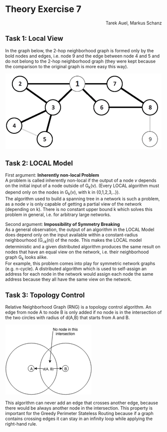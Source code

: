 # Theory Exercise 7

<p align="right">Tarek Auel, Markus Schanz</p>

## Task 1: Local View
In the graph below, the 2-hop neighborhood graph is formed only by the bold
nodes and edges, i.e. node 9 and the edge between node 4 and 5 and do not belong
to the 2-hop neighborhood graph (they were kept because the comparison to the
original graph is more easy this way).

![Two Hop Graph for Node 1](2-hop-graph.png "Two Hop Graph for Node 1")

## Task 2: LOCAL Model
First argument: **Inherently non-local Problem**  
A problem is called inherently non-local if the output of a node *v* depends on
the initial input of a node outside of G<sub>k</sub>(v). (Every LOCAL algorithm
must depend only on the nodes in G<sub>k</sub>(v), with k in {0,1,2,3,..}).  
The algorithm used to build a spanning tree in a network is such a problem, as a
node *v* is only capable of getting a partial view of the network (depending on
k). There is no constant upper bound k which solves this problem in general,
i.e. for arbitrary large networks.

Second argument: **Impossibility of Symmetry Breaking**  
As a general observation, the output of an algorithm in the LOCAL Model does
depend only on the input available within a constant-radius neighbourhood
(G_<sub>k</sub>(n)) of the node. This makes the LOCAL model deterministic and a
given distributed algorithm produces the same result on nodes that have an equal
view on the network, i.e. their neighborhood graph G<sub>k</sub> looks alike.  
For example, this problem comes into play for symmetric network graphs
(e.g. n-cycle). A distributed algorithm which is used to self-assign an address
for each node in the network would assign each node the same address because
they all have the same view on the network.

## Task 3: Topology Control
Relative Neighborhood Graph (RNG) is a topology control algorithm. An edge from node
A to node B is only added if no node is in the intersection of the two
circles with radius of d(A,B) that starts from A and B.

![RNG](RNG.png "RNG")

This algorithm can never add an edge that crosses another edge, because there would
be always another node in the intersection. This property is important for the
Greedy Perimeter Stateless Routing because if a graph contains crossing edges it
can stay in an infinity loop while applying the right-hand rule.

